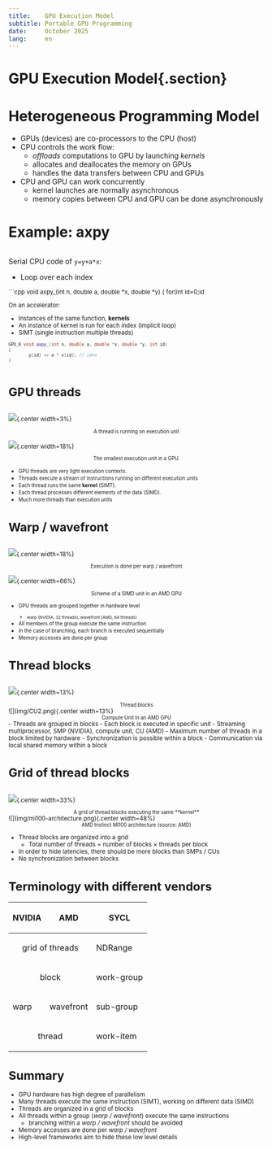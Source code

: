 ```yaml
---
title:    GPU Execution Model
subtitle: Portable GPU Programming
date:     October 2025
lang:     en
---
```



# GPU Execution Model{.section}

#  Heterogeneous Programming Model

- GPUs (devices) are co-processors to the CPU (host)
- CPU controls the work flow:
  - *offloads* computations to GPU by launching *kernels*
  - allocates and deallocates the memory on GPUs
  - handles the data transfers between CPU and GPUs
- CPU and GPU can work concurrently
   - kernel launches are normally asynchronous
   - memory copies between CPU and GPU can be done asynchronously

# Example: axpy

<div class="column">

Serial CPU code of `y=y+a*x`:

- Loop over each index

<small>
```cpp
void axpy_(int n, double a, double *x, double *y)
{
    for(int id=0;id<n; id++) {
        y[id] += a * x[id];
    }
}
```
</small>
</div>

<div class="column">

On an accelerator:

- Instances of the same function, **kernels**
- An instance of kernel is run for each index (implicit loop)
- SIMT (single instruction multiple threads)
<small>

```cpp
GPU_K void axpy_(int n, double a, double *x, double *y, int id)
{
        y[id] += a * x[id]; // id<n
}

```
</small>

</div>

# GPU threads

<div class="column">


![](img/work_item.png){.center width=3%}

<div align="center"><small>A thread is running on execution unit</small></div>

</div>

<div class="column">

![](img/amd_simd_lanet.png){.center width=18%} 

<div align="center"><small>The smallest execution unit in a GPU.</small></div>
</div>

<ul>
  <li><small>GPU threads are very light execution contexts.</small></li>
  <li><small>Threads execute a stream of instructions running on different execution units</small></li>
  <li><small>Each thread runs the same <strong>kernel</strong> (SIMT).</small></li>
  <li><small>Each thread processes different elements of the data (SIMD).</small></li>
  <li><small>Much more threads than execution units</small></li>
</ul>


# Warp / wavefront

<div class="column">


![](img/sub_group.png){.center width=18%}

<div align="center"><small>Execution is done per warp / wavefront</small></div>

</div>

<div class="column">

![](img/amd_simd_unit.png){.center width=66%} 

<div align="center"><small>Scheme of a SIMD unit in an AMD GPU</small></div>
</div>

<ul>
  <li><small>GPU threads are grouped together in hardware level
    <ul>
      <li><small>warp (NVIDIA, 32 threads), wavefront (AMD, 64 threads)</small></li>
    </ul>
  </small></li>
  <li><small>All members of the group execute the same instruction</small></li>
  <li><small>In the case of branching, each branch is executed sequentially</small></li>
  <li><small>Memory accesses are done per group</small></li>
</ul>


# Thread blocks

<div class="column">

![](img/work_group.png){.center width=13%}

<div align="center"><small>Thread blocks</small></div>

</div>

<div class="column">
![](img/CU2.png){.center width=13%}

<div align="center"><small>Compute Unit in an AMD GPU</small></div>
</div>
- Threads are grouped in blocks
- Each block is executed in specific unit
    - Streaming multiprocessor, SMP (NVIDIA), compute unit, CU (AMD)
- Maximum number of threads in  a block limited by hardware
- Synchronization is possible within a block
- Communication via local shared memory within a block

# Grid of thread blocks

<div class="column">

![](img/Grid_threads.png){.center width=33%}

<div align="center"><small>A grid of thread blocks executing the same **kernel**</small></div>

</div>

<div class="column">
![](img/mi100-architecture.png){.center width=48%}

<div align="center"><small>AMD Instinct MI100 architecture (source: AMD)</small></div>
</div>

- Thread blocks are organized into a grid
    - Total number of threads = number of blocks $\mathrm{\times}$ threads per block
- In order to hide latencies, there should be more blocks than SMPs / CUs
- No synchronization between blocks

# Terminology with different vendors


<table class="docutils align-center" id="id7">
<thead>
<tr class="row-odd"><th class="head"><p>NVIDIA</p></th>
<th class="head"><p>AMD</p></th>
<th class="head"><p>SYCL</p></th>
</tr>
</thead>
<tbody>
<tr class="row-even"><td style="text-align: center"; colspan="2"><p>grid of threads</p></td>
<td><p>NDRange</p></td>
</tr>
<tr class="row-odd"><td style="text-align: center"; colspan="2"><p>block</p></td>
<td><p>work-group</p></td>
</tr>
<tr class="row-even"><td><p>warp</p></td>
<td><p>wavefront</p></td>
<td><p>sub-group</p></td>
</tr>
<tr class="row-odd"><td style="text-align: center"; colspan="2"><p>thread</p></td>
<td><p>work-item</p></td>
</tr>
</tbody>
</table>

# Summary

- GPU hardware has high degree of parallelism
- Many threads execute the same instruction (SIMT), working on different data (SIMD)
- Threads are organized in a grid of blocks 
- All threads within a group (*warp / wavefront*) execute the same instructions
    - branching within a *warp / wavefront* should be avoided
- Memory accesses are done per *warp / wavefront*
- High-level frameworks aim to hide these low level details



